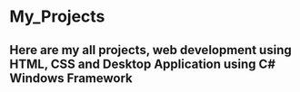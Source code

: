 # My_Projects
## Here are my all projects, web development using HTML, CSS and Desktop Application using C# Windows Framework
